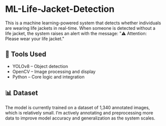 # ML-Life-Jacket-Detection
This is a machine learning-powered system that detects whether individuals are wearing life jackets in real-time. When someone is detected without a life jacket, the system raises an alert with the message:
"⚠️ Attention: Please wear your life jacket."

## 🔧 Tools Used
- YOLOv8 – Object detection
- OpenCV – Image processing and display
- Python – Core logic and integration

## 📊 Dataset
The model is currently trained on a dataset of 1,340 annotated images, which is relatively small. I’m actively annotating and preprocessing more data to improve model accuracy and generalization as the system scales.

